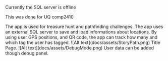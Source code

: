 <h> Currently the SQL server is offline</h>

<h> This was done for UQ comp2410</h>
<body> The app is used for treasure hunt and pathfinding challenges. The app uses an external SQL server to save and load informations about locations.
By using user GPS positions, and QR code, the app can track how many and which tag the user has tagged.</body>
![Alt text](docs/assets/StoryPath.png)
<body> Title Page.</body>
![Alt text](docs/assets/DebugMode.png)
<body> User data can be added though debug panel.</body>
